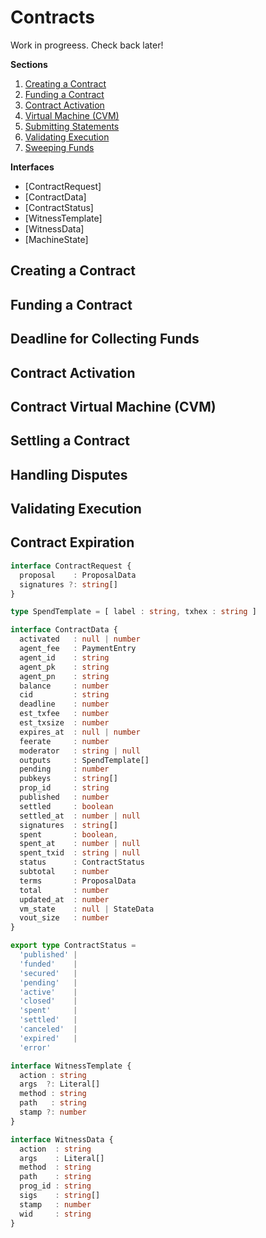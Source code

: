# Contracts

Work in progreess. Check back later!

**Sections**

1. [Creating a Contract]()
2. [Funding a Contract]()
3. [Contract Activation]()
4. [Virtual Machine (CVM)]()
4. [Submitting Statements]()
5. [Validating Execution]()
6. [Sweeping Funds]()

**Interfaces**

- [ContractRequest]
- [ContractData]
- [ContractStatus]
- [WitnessTemplate]
- [WitnessData]
- [MachineState]

## Creating a Contract

## Funding a Contract

## Deadline for Collecting Funds

## Contract Activation

## Contract Virtual Machine (CVM)

## Settling a Contract

## Handling Disputes

## Validating Execution

## Contract Expiration

```ts
interface ContractRequest {
  proposal    : ProposalData
  signatures ?: string[]
}

type SpendTemplate = [ label : string, txhex : string ]

interface ContractData {
  activated   : null | number
  agent_fee   : PaymentEntry
  agent_id    : string
  agent_pk    : string
  agent_pn    : string
  balance     : number
  cid         : string
  deadline    : number
  est_txfee   : number
  est_txsize  : number
  expires_at  : null | number
  feerate     : number
  moderator   : string | null
  outputs     : SpendTemplate[]
  pending     : number
  pubkeys     : string[]
  prop_id     : string
  published   : number
  settled     : boolean
  settled_at  : number | null
  signatures  : string[]
  spent       : boolean,
  spent_at    : number | null
  spent_txid  : string | null
  status      : ContractStatus
  subtotal    : number
  terms       : ProposalData
  total       : number
  updated_at  : number
  vm_state    : null | StateData
  vout_size   : number
}

export type ContractStatus = 
  'published' | 
  'funded'    | 
  'secured'   | 
  'pending'   | 
  'active'    |
  'closed'    | 
  'spent'     | 
  'settled'   | 
  'canceled'  | 
  'expired'   | 
  'error'

interface WitnessTemplate {
  action : string
  args  ?: Literal[]
  method : string
  path   : string
  stamp ?: number
}

interface WitnessData {
  action  : string
  args    : Literal[]
  method  : string
  path    : string
  prog_id : string
  sigs    : string[]
  stamp   : number
  wid     : string
}
```
